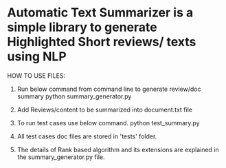 

# Automatic Text Summarizer is a simple library to generate Highlighted Short reviews/ texts using NLP


HOW TO USE FILES:

 1. Run below command from command line to generate review/doc summary
 		python summary_generator.py

 2. Add Reviews/content to be summarized into document.txt file

 3. To run test cases use below command.
 		python test_summary.py

 4. All test cases doc files are stored in 'tests' folder.

 5. The details of Rank based algorithm and its extensions  are explained in the summary_generator.py file.

